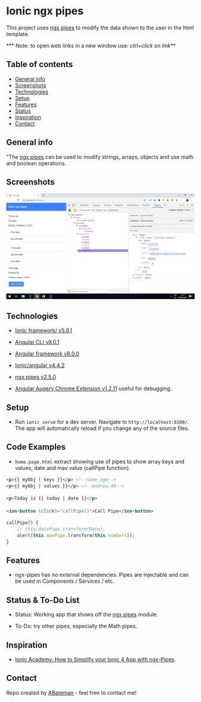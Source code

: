 # Ionic ngx pipes

This project uses [ngx pipes](https://www.npmjs.com/package/ngx-pipes) to modify the data shown to the user in the html template.

*** Note: to open web links in a new window use: _ctrl+click on link_**

## Table of contents

* [General info](#general-info)
* [Screenshots](#screenshots)
* [Technologies](#technologies)
* [Setup](#setup)
* [Features](#features)
* [Status](#status)
* [Inspiration](#inspiration)
* [Contact](#contact)

## General info

"The [ngx pipes](https://www.npmjs.com/package/ngx-pipes) can be used to modify strings, arrays, objects and use math and boolean operations.

## Screenshots

![Example screenshot](./img/ngx-pipes.png)

## Technologies

* [Ionic framework/ v5.6.1](https://ionicframework.com/)

* [Angular CLI v8.0.1](https://cli.angular.io/)

* [Angular framework v8.0.0](https://angular.io/)

* [Ionic/angular v4.4.2](https://www.npmjs.com/package/ionic-angular)

* [ngx pipes v2.5.0](https://www.npmjs.com/package/ngx-pipes)

* [Angular Augery Chrome Extension v1.2.11](https://augury.rangle.io/) useful for debugging.

## Setup

* Run `ionic serve` for a dev server. Navigate to `http://localhost:8100/`. The app will automatically reload if you change any of the source files.

## Code Examples

* `home.page.html` extract showing use of pipes to show array keys and values, date and max value (callPipe function).

```html
<p>{{ myObj | keys }}</p> <!--name,age-->
<p>{{ myObj | values }}</p> <!--Andrew,49-->

<p>Today is {{ today | date }}</p>

<ion-button (click)="callPipe()">Call Pipe</ion-button>
```

```typescript
callPipe() {
    // this.datePipe.transform(Date);
    alert(this.maxPipe.transform(this.numbers));
}
```

## Features

* ngx-pipes has no external dependencies. Pipes are injectable and can be used in Components / Services / etc.

## Status & To-Do List

* Status: Working app that shows off the [ngx pipes](https://www.npmjs.com/package/ngx-pipes) module.

* To-Do: try other pipes, especially the Math pipes.

## Inspiration

* [Ionic Academy: How to Simplify your Ionic 4 App with ngx-Pipes](https://www.youtube.com/watch?v=TaoO9-kkUDY).

## Contact

Repo created by [ABateman](https://www.andrewbateman.org) - feel free to contact me!
